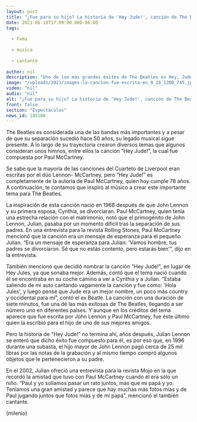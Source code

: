 ```yaml
---
layout: post
title: "¿Fue para su hijo? La historia de 'Hey Jude!', canción de The Beatles que compuso Paul McCartney"
date: 2021-06-18T17:09:00.000-06:00
tags:
  
  - Fama
  
  - musica
  
  - cantante
  
author: nil
description: "Uno de los más grandes éxitos de The Beatles es Hey, Jude!, una canción que fue escrita por Paul McCartney para alguien muy especial. "
image: "/uploads/2021/images-la-cancion-fue-escrita-en_0_28_1200_745.jpg"
video: "nil"
audio: "nil"
alt: "¿Fue para su hijo? La historia de 'Hey Jude!', canción de The Beatles que compuso Paul McCartney"
front: false
section: "Espectáculos"
news_id: 185106
---
```


The Beatles es considerada una de las bandas más importantes y a pesar de que su separación sucedió hace 50 años, su legado musical sigue presente. A lo largo de su trayectoria crearon diversos temas que algunos consideran unos himnos, entre ellos la canción “Hey Jude!”, la cual fue compuesta por Paul McCartney. 

Se sabe que la mayoría de las canciones del Cuarteto de Liverpool eran escritas por el dúo Lennon- McCartney, pero “Hey Jude!” es completamente de la autoría de Paul McCartney, quien hoy cumple 78 años. A continuación, te contamos que inspiró al músico a crear este importante tema para The Beatles. 

La inspiración de esta canción nació en 1968 después de que John Lennon y su primera esposa, Cynthia, se divorciaran. Paul McCartney, quien tenía una estrecha relación con el matrimonio, notó que el primogénito de John Lennon, Julian, pasaba por un momento difícil tras la separación de sus padres. En una entrevista para la revista Rolling Stones, Paul McCartney mencionó que la canción era un mensaje de esperanza para el pequeño Julian. “Era un mensaje de esperanza para Julian: 'Vamos hombre, tus padres se divorciaron. Sé que no estás contento, pero estarás bien'”, dijo en la entrevista. 

También mencionó que decidió nombrar la canción "Hey Jude!", en lugar de Hey Jules, ya que sonaba mejor. Además, contó que el tema nació cuando él se encontraba en su coche camino a ver a Cynthia y a Julian. “Estaba saliendo de mi auto cantando vagamente la canción y fue como: 'Hola Jules', y luego pensé que Jude era un mejor nombre, un poco más country y occidental para mí”, contó el ex Beatle. La canción con una duración de siete minutos, fue una de las más exitosas de The Beatles, llegando a ser número uno en diferentes países.  Y aunque en los créditos del tema aparece que fue escrita por John Lennon y Paul McCartney, fue éste último quien la escribió para el hijo de uno de sus mejores amigos.

Pero la historia de "Hey Jude!" no termina ahí, años después, Julian Lennon se enteró que dicho éxito fue compuesto para él, es por eso que, en 1996 durante una subasta, el hijo mayor de John Lennon pagó cerca de 25 mil libras por las notas de la grabación y al mismo tiempo compró algunos objetos que le pertenecieron a su padre.

En el 2002, Julian ofreció una entrevista para la revista Mojo en la que recordó la amistad que tuvo con Paul McCartney cuando él era sólo un niño. “Paul y yo solíamos pasar un rato juntos, más que mi papá y yo. Teníamos una gran amistad y parece que hay muchas más fotos mías y de Paul jugando juntos que fotos mías y de mi papá”, mencionó el también cantante. 

(milenio)